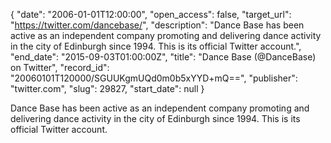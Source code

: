 {
  "date": "2006-01-01T12:00:00", 
  "open_access": false, 
  "target_url": "https://twitter.com/dancebase/", 
  "description": "Dance Base has been active as an independent company promoting and delivering dance activity in the city of Edinburgh since 1994. This is its official Twitter account.", 
  "end_date": "2015-09-03T01:00:00Z", 
  "title": "Dance Base (@DanceBase) on Twitter", 
  "record_id": "20060101T120000/SGUUKgmUQd0m0b5xYYD+mQ==", 
  "publisher": "twitter.com", 
  "slug": 29827, 
  "start_date": null
}

Dance Base has been active as an independent company promoting and delivering dance activity in the city of Edinburgh since 1994. This is its official Twitter account.